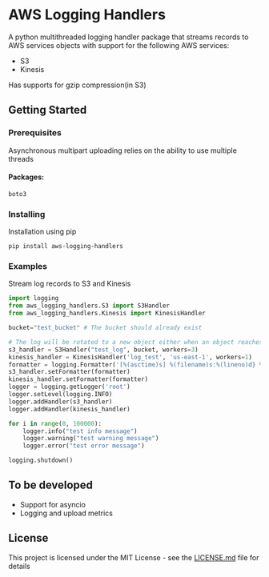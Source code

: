 # AWS Logging Handlers

A python multithreaded logging handler package that streams records to AWS services objects with support for the following AWS services:
* S3
* Kinesis

Has supports for gzip compression(in S3)

## Getting Started

### Prerequisites

Asynchronous multipart uploading relies on the ability to use multiple threads
#### Packages:
```
boto3
```

### Installing

Installation using pip

```
pip install aws-logging-handlers
```

### Examples
Stream log records to S3 and Kinesis
```python
import logging
from aws_logging_handlers.S3 import S3Handler
from aws_logging_handlers.Kinesis import KinesisHandler

bucket="test_bucket" # The bucket should already exist

# The log will be rotated to a new object either when an object reaches 5 MB or when 120 seconds pass from the last rotation/initial logging
s3_handler = S3Handler("test_log", bucket, workers=3)
kinesis_handler = KinesisHandler('log_test', 'us-east-1', workers=1)
formatter = logging.Formatter('[%(asctime)s] %(filename)s:%(lineno)d} %(levelname)s - %(message)s')
s3_handler.setFormatter(formatter)
kinesis_handler.setFormatter(formatter)
logger = logging.getLogger('root')
logger.setLevel(logging.INFO)
logger.addHandler(s3_handler)
logger.addHandler(kinesis_handler)

for i in range(0, 100000):
    logger.info("test info message")
    logger.warning("test warning message")
    logger.error("test error message")

logging.shutdown()    
```

## To be developed
* Support for asyncio
* Logging and upload metrics

## License

This project is licensed under the MIT License - see the [LICENSE.md](LICENSE) file for details

